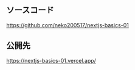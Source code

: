 ## ソースコード

https://github.com/neko200517/nextjs-basics-01

## 公開先

https://nextjs-basics-01.vercel.app/
